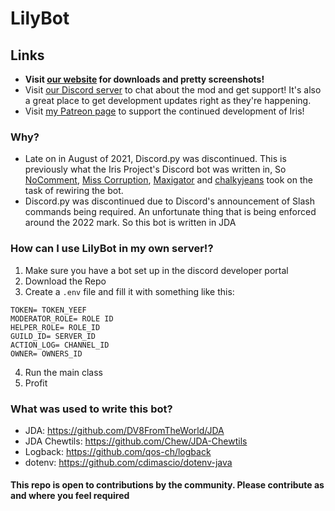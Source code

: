 # LilyBot

## Links

* **Visit [our website](https://irisshaders.net) for downloads and pretty screenshots!**
* Visit [our Discord server](https://discord.gg/jQJnav2jPu) to chat about the mod and get support! It's also a great place to get development updates right as they're happening.
* Visit [my Patreon page](https://www.patreon.com/coderbot) to support the continued development of Iris!

### Why?
* Late on in August of 2021, Discord.py was discontinued. This is previously what the Iris Project's Discord bot was written in, So [NoComment](https://github.com/NoComment1105), [Miss Corruption](https://github.com/Miss-Corruption), [Maxigator](https://github.com/Maxigator) and [chalkyjeans](https://github.com/chalkyjeans) took on the task of rewiring the bot.
* Discord.py was discontinued due to Discord's announcement of Slash commands being required. An unfortunate thing that is being enforced around the 2022 mark. So this bot is written in JDA

### How can I use LilyBot in my own server!?

1. Make sure you have a bot set up in the discord developer portal
2. Download the Repo
3. Create a `.env` file and fill it with something like this:
```
TOKEN= TOKEN_YEEF
MODERATOR_ROLE= ROLE ID
HELPER_ROLE= ROLE_ID
GUILD_ID= SERVER_ID
ACTION_LOG= CHANNEL_ID
OWNER= OWNERS_ID
```
4. Run the main class
5. Profit

### What was used to write this bot?
* JDA: https://github.com/DV8FromTheWorld/JDA
* JDA Chewtils: https://github.com/Chew/JDA-Chewtils
* Logback: https://github.com/qos-ch/logback
* dotenv: https://github.com/cdimascio/dotenv-java

#### This repo is open to contributions by the community. Please contribute as and where you feel required
